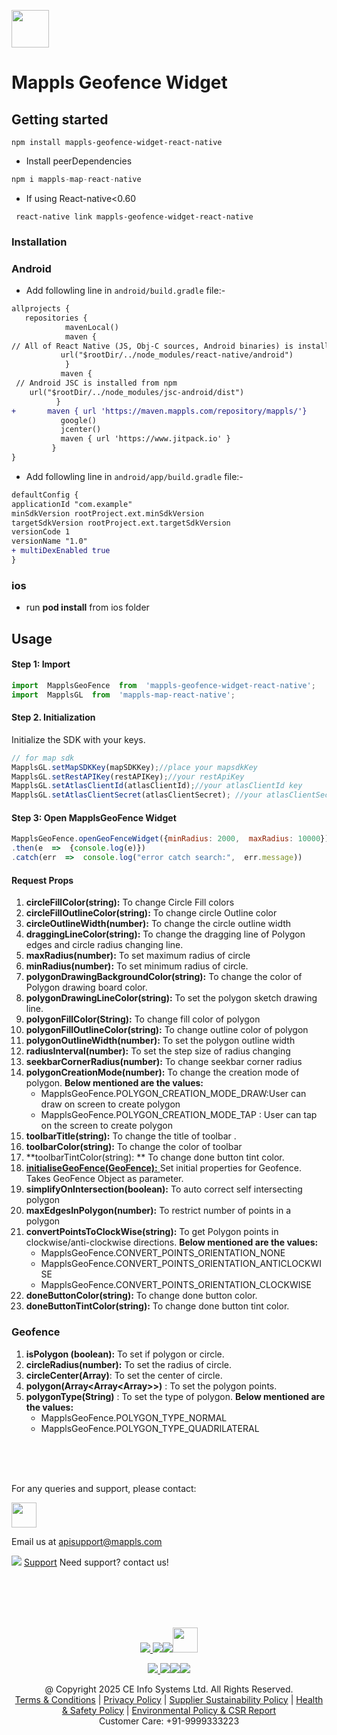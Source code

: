 [<img src="https://about.mappls.com/images/mappls-b-logo.svg" height="60"/> </p>](https://www.mapmyindia.com/api)

# Mappls Geofence Widget

## Getting started

`npm install mappls-geofence-widget-react-native`

* Install peerDependencies 
~~~javascript
npm i mappls-map-react-native
~~~


* If using React-native<0.60

` react-native link mappls-geofence-widget-react-native`


### Installation


### Android

* Add followling line in `android/build.gradle` file:-

```diff
allprojects {
   repositories {
            mavenLocal()
            maven {
// All of React Native (JS, Obj-C sources, Android binaries) is installed from npm
           url("$rootDir/../node_modules/react-native/android")
            }
           maven {
 // Android JSC is installed from npm
    url("$rootDir/../node_modules/jsc-android/dist")
          }
+       maven { url 'https://maven.mappls.com/repository/mappls/'}
           google()
           jcenter()
           maven { url 'https://www.jitpack.io' }
         }
}
```

* Add followling line in `android/app/build.gradle` file:-


```diff
defaultConfig {
applicationId "com.example"
minSdkVersion rootProject.ext.minSdkVersion
targetSdkVersion rootProject.ext.targetSdkVersion
versionCode 1
versionName "1.0"
+ multiDexEnabled true
}
```

### ios

* run **pod install** from ios folder

## Usage

#### Step 1: Import 
```javascript
import  MapplsGeoFence  from  'mappls-geofence-widget-react-native';
import  MapplsGL  from  'mappls-map-react-native';
```

#### Step 2.  Initialization
Initialize the SDK with your keys.
```javascript
// for map sdk
MapplsGL.setMapSDKKey(mapSDKKey);//place your mapsdkKey
MapplsGL.setRestAPIKey(restAPIKey);//your restApiKey
MapplsGL.setAtlasClientId(atlasClientId);//your atlasClientId key
MapplsGL.setAtlasClientSecret(atlasClientSecret); //your atlasClientSecret key
```

#### Step 3:  Open MapplsGeoFence Widget  

```javascript
MapplsGeoFence.openGeoFenceWidget({minRadius: 2000,  maxRadius: 10000})
.then(e  =>  {console.log(e)})
.catch(err  =>  console.log("error catch search:",  err.message))
```
#### Request  Props
1.  **circleFillColor(string):**  To change Circle Fill colors
2. **circleFillOutlineColor(string):** To change circle Outline color
3. **circleOutlineWidth(number):** To change the circle outline width
4. **draggingLineColor(string):** To change the dragging line of Polygon edges and circle radius changing line.
5. **maxRadius(number):** To set maximum radius of circle
6. **minRadius(number):** To set minimum radius of circle.
7. **polygonDrawingBackgroundColor(string):**  To change the color of Polygon drawing board color.
8. **polygonDrawingLineColor(string):** To set the polygon sketch drawing line.
9. **polygonFillColor(String):** To change fill color of polygon
10. **polygonFillOutlineColor(string):** To change outline color of polygon
11. **polygonOutlineWidth(number):**  To set the polygon outline width
12.  **radiusInterval(number):**   To set the step size of radius changing 
13. **seekbarCornerRadius(number):** To change seekbar corner radius
14. **polygonCreationMode(number):** To change the creation mode of polygon. **Below mentioned are the values:**
    * MapplsGeoFence.POLYGON_CREATION_MODE_DRAW:User can draw on screen to create polygon
    *  MapplsGeoFence.POLYGON_CREATION_MODE_TAP : User can tap on the screen to create polygon
15. **toolbarTitle(string):** To change the title of toolbar .
16. **toolbarColor(string):** To change the color of toolbar
17.  **toolbarTintColor(string): ** To change done button tint color.
18. [ **initialiseGeoFence(GeoFence):** ](#Geofence)Set initial properties for Geofence. Takes GeoFence Object as parameter.
19. **simplifyOnIntersection(boolean):** To auto correct self intersecting polygon
20. **maxEdgesInPolygon(number):** To  restrict number of points in a polygon
21.  **convertPointsToClockWise(string):** To  get Polygon points in clockwise/anti-clockwise directions. **Below mentioned are the values:**
     * MapplsGeoFence.CONVERT_POINTS_ORIENTATION_NONE
     * MapplsGeoFence.CONVERT_POINTS_ORIENTATION_ANTICLOCKWISE
     * MapplsGeoFence.CONVERT_POINTS_ORIENTATION_CLOCKWISE
22. **doneButtonColor(string):** To change done button color.
23.  **doneButtonTintColor(string):** To change done button tint color.

### Geofence 
1. **isPolygon (boolean):** To set if polygon or circle.
2.  **circleRadius(number):** To set the radius of circle.
3.   **circleCenter(Array<number>)**: To set the center of circle.
4.   **polygon(Array<Array<Array<number>>>)** : To set the polygon points.
5.   **polygonType(String)** : To set the type of polygon. **Below mentioned are the values:**
     * MapplsGeoFence.POLYGON_TYPE_NORMAL
     * MapplsGeoFence.POLYGON_TYPE_QUADRILATERAL


<br><br><br>

For any queries and support, please contact: 

[<img src="https://about.mappls.com/images/mappls-logo.svg" height="40"/> </p>](https://about.mappls.com/api/)
Email us at [apisupport@mappls.com](mailto:apisupport@mappls.com)


![](https://www.mapmyindia.com/api/img/icons/support.png)
[Support](https://about.mappls.com/contact/)
Need support? contact us!

<br></br>
<br></br>

[<p align="center"> <img src="https://www.mapmyindia.com/api/img/icons/stack-overflow.png"/> ](https://stackoverflow.com/questions/tagged/mappls-api)[![](https://www.mapmyindia.com/api/img/icons/blog.png)](https://about.mappls.com/blog/)[![](https://www.mapmyindia.com/api/img/icons/gethub.png)](https://github.com/Mappls-api)[<img src="https://mmi-api-team.s3.ap-south-1.amazonaws.com/API-Team/npm-logo.one-third%5B1%5D.png" height="40"/> </p>](https://www.npmjs.com/org/mapmyindia) 



[<p align="center"> <img src="https://www.mapmyindia.com/june-newsletter/icon4.png"/> ](https://www.facebook.com/Mapplsofficial)[![](https://www.mapmyindia.com/june-newsletter/icon2.png)](https://twitter.com/mappls)[![](https://www.mapmyindia.com/newsletter/2017/aug/llinkedin.png)](https://www.linkedin.com/company/mappls/)[![](https://www.mapmyindia.com/june-newsletter/icon3.png)](https://www.youtube.com/channel/UCAWvWsh-dZLLeUU7_J9HiOA)




<div align="center">@ Copyright 2025 CE Info Systems Ltd. All Rights Reserved.</div>

<div align="center"> <a href="https://about.mappls.com/api/terms-&-conditions">Terms & Conditions</a> | <a href="https://about.mappls.com/about/privacy-policy">Privacy Policy</a> | <a href="https://about.mappls.com/pdf/mapmyIndia-sustainability-policy-healt-labour-rules-supplir-sustainability.pdf">Supplier Sustainability Policy</a> | <a href="https://about.mappls.com/pdf/Health-Safety-Management.pdf">Health & Safety Policy</a> | <a href="https://about.mappls.com/pdf/Environment-Sustainability-Policy-CSR-Report.pdf">Environmental Policy & CSR Report</a>

<div align="center">Customer Care: +91-9999333223</div>
